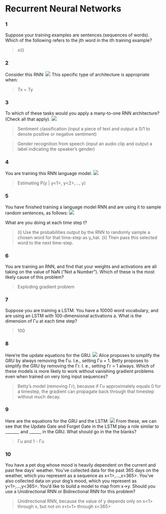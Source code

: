 # Recurrent Neural Networks

### 1
Suppose your training examples are sentences (sequences of words). Which of the following refers to the jth word in the ith training example?
> x(i)<j>

### 2
Consider this RNN:
![](https://d3c33hcgiwev3.cloudfront.net/imageAssetProxy.v1/WVhjoPCuEee5Rg5IFJ7l8g_a7b6030c6e5a53b431fee7aaabecd9bd_Screen-Shot-2018-01-03-at-5.48.26-PM.png?expiry=1518307200000&hmac=EnOADmaRCNDcqgj5JRdfM23Mza_H5XOqwxA9Nyc4lQ0)
This specific type of architecture is appropriate when:

> Tx = Ty

### 3
To which of these tasks would you apply a many-to-one RNN architecture? (Check all that apply).
![](https://d3c33hcgiwev3.cloudfront.net/imageAssetProxy.v1/K59CdPCvEee7LQrRPHr2wA_4549ad1b1b590371eb3502e158a02447_Screen-Shot-2018-01-03-at-5.54.27-PM.png?expiry=1518307200000&hmac=iv9deWL3ZaQ9DVO-G_xfyfh-mz8nk1OfR_Ffzc6NuFo)

> Sentiment classification (input a piece of text and output a 0/1 to denote positive or negative sentiment)

> Gender recognition from speech (input an audio clip and output a label indicating the speaker’s gender)

### 4
You are training this RNN language model.
![](https://d3c33hcgiwev3.cloudfront.net/imageAssetProxy.v1/cxeeLPCvEee7YRLKCWJ4hg_bca1b05c70eece156b470abb2d0f0cad_Screen-Shot-2018-01-03-at-5.56.30-PM.png?expiry=1518307200000&hmac=m6ifH9iaPhmZs41pE4dJsJ8ykVH1tIa33sIHk1e3OAY)

> Estimating P(y<t> | y<1>, y<2>,..., y<t-1>)

### 5

You have finished training a language model RNN and are using it to sample random sentences, as follows:
![](https://d3c33hcgiwev3.cloudfront.net/imageAssetProxy.v1/zOkWE_CvEee5Rg5IFJ7l8g_f36533d67eb6590d5bcb7021d88493eb_Screen-Shot-2018-01-03-at-5.58.53-PM.png?expiry=1518307200000&hmac=78twMrV-rt4_bzRrRBL4r8JS9p2n8eGvTXbjtln24BQ)

What are you doing at each time step t?

> (i) Use the probabilities output by the RNN to randomly sample a chosen word for that time-step as y_hat<t>. (ii) Then pass this selected word to the next time-step.

### 6

You are training an RNN, and find that your weights and activations are all taking on the value of NaN (“Not a Number”). Which of these is the most likely cause of this problem?

> Exploding gradient problem

### 7
Suppose you are training a LSTM. You have a 10000 word vocabulary, and are using an LSTM with 100-dimensional activations a<t>. What is the dimension of Γu at each time step?

> 100

### 8
Here’re the update equations for the GRU.
![](https://d3c33hcgiwev3.cloudfront.net/imageAssetProxy.v1/y-VsavCwEeeVOQpGYM3DAA_b10afdb5d35702d711338d5b72ce5be7_Screen-Shot-2018-01-03-at-6.05.56-PM.png?expiry=1518307200000&hmac=vX2INxLuV_nTKjysRXOPjf96waGDZu6HtqSSGkrmLII)
Alice proposes to simplify the GRU by always removing the Γu. I.e., setting Γu = 1. Betty proposes to simplify the GRU by removing the Γr. I. e., setting Γr = 1 always. Which of these models is more likely to work without vanishing gradient problems even when trained on very long input sequences?

> Betty’s model (removing Γr), because if Γu approximately equals 0 for a timestep, the gradient can propagate back through that timestep without much decay.

### 9
Here are the equations for the GRU and the LSTM:
![](https://d3c33hcgiwev3.cloudfront.net/imageAssetProxy.v1/ZJgnEfCxEeeVOQpGYM3DAA_2552c64114ba9a4a065a54e8e4855b39_Screen-Shot-2018-01-03-at-6.10.24-PM.png?expiry=1518307200000&hmac=ra2iU4doRnX0FCt79M4PToR_On3FND0twEUJTDNdgps)
From these, we can see that the Update Gate and Forget Gate in the LSTM play a role similar to _______ and ______ in the GRU. What should go in the the blanks?

> Γu and 1 - Γu

### 10

You have a pet dog whose mood is heavily dependent on the current and past few days’ weather. You’ve collected data for the past 365 days on the weather, which you represent as a sequence as x<1>,...,x<365>. You’ve also collected data on your dog’s mood, which you represent as y<1>,...,y<365>. You’d like to build a model to map from x->y. Should you use a Unidirectional RNN or Bidirectional RNN for this problem?

> Unidirectional RNN, because the value of y<t> depends only on x<1> through x<t>, but not on x<t+1> through x<365>
